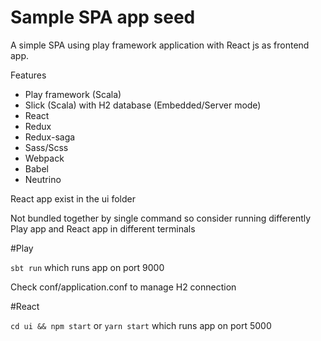 # Sample SPA app seed

A simple SPA using play framework application with React js as frontend app.

Features

- Play framework (Scala)
- Slick (Scala) with H2 database (Embedded/Server mode)
- React
- Redux
- Redux-saga
- Sass/Scss
- Webpack
- Babel
- Neutrino

React app exist in the ui folder

Not bundled together by single command so consider running differently Play app and React app in different terminals

#Play

`sbt run` which runs app on port 9000

Check conf/application.conf to manage H2 connection

#React

`cd ui && npm start` or `yarn start`  which runs app on port 5000

